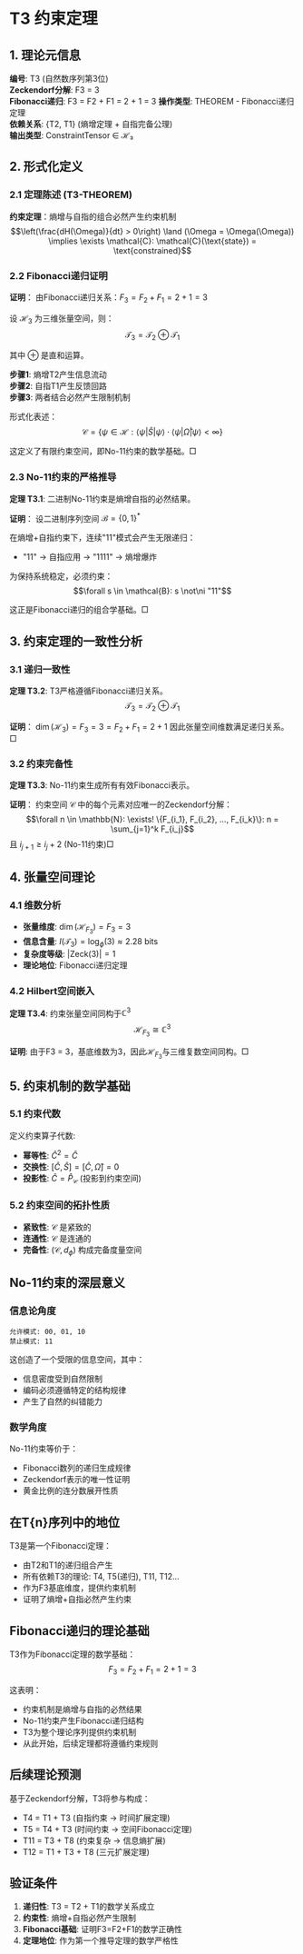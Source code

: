# T3 约束定理

## 1. 理论元信息
**编号**: T3 (自然数序列第3位)  
**Zeckendorf分解**: F3 = 3  
**Fibonacci递归**: F3 = F2 + F1 = 2 + 1 = 3
**操作类型**: THEOREM - Fibonacci递归定理  
**依赖关系**: {T2, T1} (熵增定理 + 自指完备公理)  
**输出类型**: ConstraintTensor ∈ ℋ₃

## 2. 形式化定义

### 2.1 定理陈述 (T3-THEOREM)
**约束定理**：熵增与自指的组合必然产生约束机制
$$\left(\frac{dH(\Omega)}{dt} > 0\right) \land (\Omega = \Omega(\Omega)) \implies \exists \mathcal{C}: \mathcal{C}(\text{state}) = \text{constrained}$$

### 2.2 Fibonacci递归证明
**证明**：
由Fibonacci递归关系：$F_3 = F_2 + F_1 = 2 + 1 = 3$

设 $\mathcal{H}_3$ 为三维张量空间，则：
$$\mathcal{T}_3 = \mathcal{T}_2 \oplus \mathcal{T}_1$$

其中 $\oplus$ 是直和运算。

**步骤1**: 熵增T2产生信息流动  
**步骤2**: 自指T1产生反馈回路  
**步骤3**: 两者结合必然产生限制机制

形式化表述：
$$\mathcal{C} = \{\psi \in \mathcal{H}: \langle\psi|\hat{S}|\psi\rangle \cdot \langle\psi|\hat{\Omega}|\psi\rangle < \infty\}$$

这定义了有限约束空间，即No-11约束的数学基础。□

### 2.3 No-11约束的严格推导
**定理 T3.1**: 二进制No-11约束是熵增自指的必然结果。

**证明**：
设二进制序列空间 $\mathcal{B} = \{0,1\}^*$

在熵增+自指约束下，连续"11"模式会产生无限递归：
- "11" → 自指应用 → "1111" → 熵增爆炸

为保持系统稳定，必须约束：
$$\forall s \in \mathcal{B}: s \not\ni "11"$$

这正是Fibonacci递归的组合学基础。□

## 3. 约束定理的一致性分析

### 3.1 递归一致性
**定理 T3.2**: T3严格遵循Fibonacci递归关系。
$$\mathcal{T}_3 = \mathcal{T}_2 \oplus \mathcal{T}_1$$

**证明**：
$\dim(\mathcal{H}_3) = F_3 = 3 = F_2 + F_1 = 2 + 1$
因此张量空间维数满足递归关系。□

### 3.2 约束完备性
**定理 T3.3**: No-11约束生成所有有效Fibonacci表示。

**证明**：
约束空间 $\mathcal{C}$ 中的每个元素对应唯一的Zeckendorf分解：
$$\forall n \in \mathbb{N}: \exists! \{F_{i_1}, F_{i_2}, ..., F_{i_k}\}: n = \sum_{j=1}^k F_{i_j}$$
且 $i_{j+1} \geq i_j + 2$ (No-11约束)□

## 4. 张量空间理论

### 4.1 维数分析
- **张量维度**: $\dim(\mathcal{H}_{F_3}) = F_3 = 3$
- **信息含量**: $I(\mathcal{T}_3) = \log_\phi(3) \approx 2.28$ bits
- **复杂度等级**: $|\text{Zeck}(3)| = 1$
- **理论地位**: Fibonacci递归定理

### 4.2 Hilbert空间嵌入
**定理 T3.4**: 约束张量空间同构于$\mathbb{C}^3$
$$\mathcal{H}_{F_3} \cong \mathbb{C}^3$$

**证明**: 
由于F3 = 3，基底维数为3，因此$\mathcal{H}_{F_3}$与三维复数空间同构。□

## 5. 约束机制的数学基础

### 5.1 约束代数
定义约束算子代数:
- **幂等性**: $\hat{C}^2 = \hat{C}$
- **交换性**: $[\hat{C}, \hat{S}] = [\hat{C}, \hat{\Omega}] = 0$
- **投影性**: $\hat{C} = \hat{P}_{\mathcal{C}}$ (投影到约束空间)

### 5.2 约束空间的拓扑性质
- **紧致性**: $\mathcal{C}$ 是紧致的
- **连通性**: $\mathcal{C}$ 是连通的
- **完备性**: $(\mathcal{C}, d_{\phi})$ 构成完备度量空间

## No-11约束的深层意义

### 信息论角度
```
允许模式: 00, 01, 10
禁止模式: 11
```
这创造了一个受限的信息空间，其中：
- 信息密度受到自然限制
- 编码必须遵循特定的结构规律
- 产生了自然的纠错能力

### 数学角度
No-11约束等价于：
- Fibonacci数列的递归生成规律
- Zeckendorf表示的唯一性证明
- 黄金比例的连分数展开性质

## 在T{n}序列中的地位
T3是第一个Fibonacci定理：
- 由T2和T1的递归组合产生
- 所有依赖T3的理论: T4, T5(递归), T11, T12...
- 作为F3基底维度，提供约束机制
- 证明了熵增+自指必然产生约束

## Fibonacci递归的理论基础
T3作为Fibonacci定理的数学基础：
$$F_3 = F_2 + F_1 = 2 + 1 = 3$$

这表明：
- 约束机制是熵增与自指的必然结果
- No-11约束产生Fibonacci递归结构
- T3为整个理论序列提供约束机制
- 从此开始，后续定理都将遵循约束规则

## 后续理论预测
基于Zeckendorf分解，T3将参与构成：
- T4 = T1 + T3 (自指约束 → 时间扩展定理)
- T5 = T4 + T3 (时间约束 → 空间Fibonacci定理)
- T11 = T3 + T8 (约束复杂 → 信息熵扩展)
- T12 = T1 + T3 + T8 (三元扩展定理)

## 验证条件
1. **递归性**: T3 = T2 + T1的数学关系成立
2. **约束性**: 熵增+自指必然产生限制
3. **Fibonacci基础**: 证明F3=F2+F1的数学正确性
4. **定理地位**: 作为第一个推导定理的数学严格性